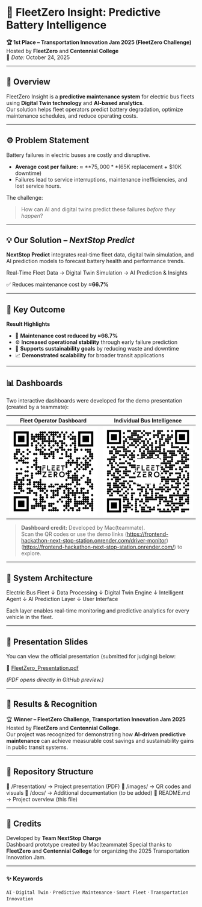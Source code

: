 # 🚌 FleetZero Insight: Predictive Battery Intelligence

**🏆 1st Place – Transportation Innovation Jam 2025 (FleetZero Challenge)**  
Hosted by **FleetZero** and **Centennial College**  
📅 *Date:* October 24, 2025  

---

## 🚀 Overview
FleetZero Insight is a **predictive maintenance system** for electric bus fleets using **Digital Twin technology** and **AI-based analytics**.  
Our solution helps fleet operators predict battery degradation, optimize maintenance schedules, and reduce operating costs.

---

## ⚙️ Problem Statement
Battery failures in electric buses are costly and disruptive.  
- **Average cost per failure:** ≈ **$75,000**  
  ($65K replacement + $10K downtime)  
- Failures lead to service interruptions, maintenance inefficiencies, and lost service hours.

The challenge:  
> How can AI and digital twins predict these failures *before they happen*?

---

## 💡 Our Solution – *NextStop Predict*
**NextStop Predict** integrates real-time fleet data, digital twin simulation, and AI prediction models to forecast battery health and performance trends.

Real-Time Fleet Data → Digital Twin Simulation → AI Prediction & Insights

✅ Reduces maintenance cost by **≈66.7%**  

---

## 🧠 Key Outcome

**Result Highlights**
- 🔧 **Maintenance cost reduced by ≈66.7%**
- ⚙️ **Increased operational stability** through early failure prediction  
- 🌱 **Supports sustainability goals** by reducing waste and downtime  
- 📈 **Demonstrated scalability** for broader transit applications

---

## 📊 Dashboards
Two interactive dashboards were developed for the demo presentation (created by a teammate):

| Fleet Operator Dashboard | Individual Bus Intelligence |
|---------------------------|-----------------------------|
| ![Fleet Operator Dashboard](images/fleet_operator_qr.png) | ![Individual Bus Intelligence](images/Individual_Bus_Intelligence.png) |

> **Dashboard credit:** Developed by Mac(teammate).  
> Scan the QR codes
> or use the demo links (https://frontend-hackathon-next-stop-station.onrender.com/driver-monitor)
> (https://frontend-hackathon-next-stop-station.onrender.com/) to explore.

---

## 🧩 System Architecture
Electric Bus Fleet
↓
Data Processing
↓
Digital Twin Engine
↓
Intelligent Agent
↓
AI Prediction Layer
↓
User Interface

Each layer enables real-time monitoring and predictive analytics for every vehicle in the fleet.

---

## 🧾 Presentation Slides
You can view the official presentation (submitted for judging) below:

📄 [FleetZero_Presentation.pdf](Presentation/FleetZero_Presentation.pdf)

*(PDF opens directly in GitHub preview.)*

---

## 🏁 Results & Recognition
🏆 **Winner – FleetZero Challenge, Transportation Innovation Jam 2025**  
Hosted by **FleetZero** and **Centennial College**.  
Our project was recognized for demonstrating how **AI-driven predictive maintenance** can achieve measurable cost savings and sustainability gains in public transit systems.

---

## 📂 Repository Structure
📁 /Presentation/ → Project presentation (PDF)
📁 /images/ → QR codes and visuals
📁 /docs/ → Additional documentation (to be added)
📄 README.md → Project overview (this file)

---

## 🙏 Credits
Developed by **Team NextStop Charge**  
Dashboard prototype created by Mac(teammate)
Special thanks to **FleetZero** and **Centennial College** for organizing the 2025 Transportation Innovation Jam.

---

### ✨ Keywords
`AI` · `Digital Twin` · `Predictive Maintenance` · `Smart Fleet` · `Transportation Innovation`  


